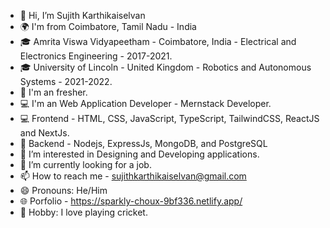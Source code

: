 - 👋 Hi, I’m Sujith Karthikaiselvan
- 🌍 I'm from Coimbatore, Tamil Nadu - India
- 🎓 Amrita Viswa Vidyapeetham - Coimbatore, India - Electrical and Electronics Engineering - 2017-2021.
- 🎓 University of Lincoln - United Kingdom - Robotics and Autonomous Systems - 2021-2022.
- 🧑 I'm an fresher.
- 💻 I'm an Web Application Developer - Mernstack Developer.
- 💻 Frontend - HTML, CSS, JavaScript, TypeScript, TailwindCSS, ReactJS and NextJs.
- 📝 Backend - Nodejs, ExpressJs, MongoDB, and PostgreSQL
- 👀 I’m interested in Designing and Developing applications.
- 🌱 I’m currently looking for a job.
- 📫 How to reach me - sujithkarthikaiselvan@gmail.com
- 😄 Pronouns: He/Him
- 🌐 Porfolio - https://sparkly-choux-9bf336.netlify.app/
- 🏏 Hobby: I love playing cricket.

<!---
Sujith0604/Sujith0604 is a ✨ special ✨ repository because its `README.md` (this file) appears on your GitHub profile.
You can click the Preview link to take a look at your changes.
--->
